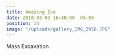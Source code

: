 ```yaml
---
title: Amazing Ice
date: 2018-08-03 16:48:00 -05:00
position: 14
image: "/uploads/gallery_IMG_2956.JPG"
---
```


Mass Excavation